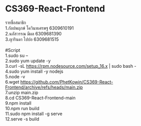 # CS369-React-Frontend<br>
รายชื่อสมาชิก<br>
1.กัลปพฤกษ์ โควินทเศรษฐ 6309610191<br>
2.นภัสวรรณ มีผล 6309681390<br>
3.ญารินดา ไปปอ 6309681515<br>
<br>
#Script<br>
1.sudo su –<br>
2.sudo yum update -y<br>
3.curl -sL https://rpm.nodesource.com/setup_16.x | sudo bash -<br>
4.sudo yum install -y nodejs<br>
5.node -v<br>
6.wget https://github.com/PhetKowin/CS369-React-Frontend/archive/refs/heads/main.zip<br>
7.unzip main.zip<br>
8.cd CS369-React-Frontend-main<br>
9.npm install<br>
10.npm run build<br>
11.sudo npm install -g serve<br>
12.serve -s build<br>
